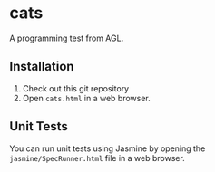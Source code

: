 # cats
A programming test from AGL.

## Installation
1. Check out this git repository
2. Open `cats.html` in a web browser.

## Unit Tests
You can run unit tests using Jasmine by opening the `jasmine/SpecRunner.html` file in a web browser.